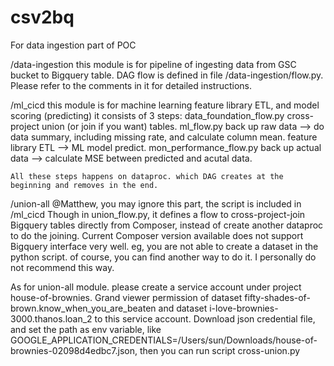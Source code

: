 # csv2bq
For data ingestion part of POC


/data-ingestion
    this module is for pipeline of ingesting data from GSC bucket to Bigquery table.
    DAG flow is defined in file /data-ingestion/flow.py.
    Please refer to the comments in it for detailed instructions.

/ml_cicd
    this module is for machine learning feature library ETL, and model scoring (predicting)
    it consists of 3 steps:
    data_foundation_flow.py
        cross-project union (or join if you want) tables.
    ml_flow.py
        back up raw data --> do data summary, including missing rate, and calculate column mean.
        feature library ETL --> ML model predict.
    mon_performance_flow.py
        back up actual data --> calculate MSE between predicted and acutal data.
        
    All these steps happens on dataproc. which DAG creates at the beginning and removes in the end.
    

/union-all
    @Matthew, you may ignore this part, the script is included in /ml_cicd
    Though in union_flow.py, it defines a flow to cross-project-join Bigquery tables directly from Composer, instead of
    create another dataproc to do the joining. Current Composer version available does not support Bigquery interface
    very well. eg, you are not able to create a dataset in the python script. of course, you can find another way to do it.
    I personally do not recommend this way.


As for union-all module. please create a service account under project house-of-brownies. Grand viewer permission of dataset fifty-shades-of-brown.know_when_you_are_beaten
and dataset i-love-brownies-3000.thanos.loan_2 to this service account.
Download json credential file, and set the path as env variable, like GOOGLE_APPLICATION_CREDENTIALS=/Users/sun/Downloads/house-of-brownies-02098d4edbc7.json,
then you can run script cross-union.py